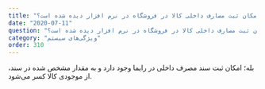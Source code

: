 ```yaml
---
title: "آیا امکان ثبت مصارف داخلی کالا در فروشگاه در نرم افزار دیده شده است؟"
date: "2020-07-11"
question: "آیا امکان ثبت مصارف داخلی کالا در فروشگاه در نرم افزار دیده شده است؟"
category: "ویژگی‌های سیستم"
order: 310
---
```


بله؛ امکان ثبت سند مصرف داخلی در رایما وجود دارد و به مقدار مشخص شده در سند، از موجودی کالا کسر می‌شود.
